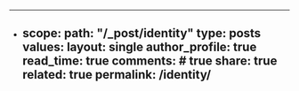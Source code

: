 ---
- scope:
    path: "/_post/identity"
    type: posts
  values:
    layout: single
    author_profile: true
    read_time: true
    comments: # true
    share: true
    related: true
    permalink: /identity/
    ---
